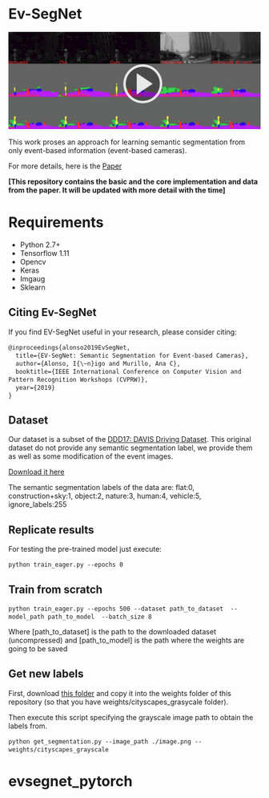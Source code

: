 # Ev-SegNet

[![Ev-SegNet](utils/image.png)](https://youtu.be/YQXBjWUSiaA)

This work proses an approach for learning semantic segmentation from only event-based information (event-based cameras).

For more details, here is the [Paper](https://drive.google.com/file/d/1eTX6GXy5qP9I4PWdD4MkRRbEtfg65XCr/view?usp=sharing)

**[This repository contains the basic and the core implementation and data from the paper. It will be updated with more detail with the time]**

# Requirements
* Python 2.7+
* Tensorflow 1.11
* Opencv
* Keras
* Imgaug
* Sklearn


## Citing Ev-SegNet 

If you find EV-SegNet useful in your research, please consider citing:
``` 
@inproceedings{alonso2019EvSegNet,
  title={EV-SegNet: Semantic Segmentation for Event-based Cameras},
  author={Alonso, I{\~n}igo and Murillo, Ana C},
  booktitle={IEEE International Conference on Computer Vision and Pattern Recognition Workshops (CVPRW)},
  year={2019}
}
```

## Dataset
Our dataset is a subset of the [DDD17: DAVIS Driving Dataset](http://sensors.ini.uzh.ch/news_page/DDD17.html). This original dataset do not provide any semantic segmentation label, we provide them as well as some modification of the event images.


[Download it here](https://drive.google.com/open?id=1Ug6iZc7WYQWCklxwcemCeyw3CPyuuxJf)

The semantic segmentation labels of the data are:
flat:0, construction+sky:1, object:2,  nature:3,  human:4, vehicle:5, ignore_labels:255


## Replicate results
For testing the pre-trained model just execute:
```
python train_eager.py --epochs 0
```

## Train from scratch


```
python train_eager.py --epochs 500 --dataset path_to_dataset  --model_path path_to_model  --batch_size 8
```

Where [path_to_dataset] is the path to the downloaded dataset (uncompressed) and [path_to_model] is the path where the weights are going to be saved

## Get new labels

First, download [this folder](https://drive.google.com/drive/folders/1NjTGAoSCpYw_l89l1BdulJi0B_qIIiin?usp=sharing) and copy it into the weights folder of this repository (so that you have weights/cityscapes_grasycale folder).

Then execute this script specifying the grayscale image path to obtain the labels from.
 
```
python get_segmentation.py --image_path ./image.png --weights/cityscapes_grayscale
```

# evsegnet_pytorch
